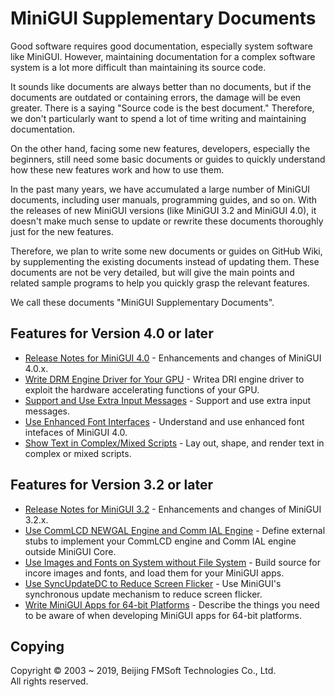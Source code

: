 # MiniGUI Supplementary Documents

Good software requires good documentation, especially system software like
MiniGUI. However, maintaining documentation for a complex software system
is a lot more difficult than maintaining its source code.

It sounds like documents are always better than no documents,
but if the documents are outdated or containing errors, the damage will be
even greater. There is a saying "Source code is the best document."
Therefore, we don't particularly want to spend a lot of time writing and
maintaining documentation.

On the other hand, facing some new features, developers, especially
the beginners, still need some basic documents or guides to quickly
understand how these new features work and how to use them.

In the past many years, we have accumulated a large number of MiniGUI
documents, including user manuals, programming guides, and so on.
With the releases of new MiniGUI versions (like MiniGUI 3.2 and
MiniGUI 4.0), it doesn't make much sense to update or rewrite these
documents thoroughly just for the new features.

Therefore, we plan to write some new documents or guides on
GitHub Wiki, by supplementing the existing documents instead
of updating them. These documents are not be very detailed,
but will give the main points and related sample programs to
help you quickly grasp the relevant features.

We call these documents "MiniGUI Supplementary Documents".

## Features for Version 4.0 or later

* [Release Notes for MiniGUI 4.0](Release-Notes-for-MiniGUI-4.0.md) -
    Enhancements and changes of MiniGUI 4.0.x.
* [Write DRM Engine Driver for Your GPU](Writing-DRM-Engine-Driver-for-Your-GPU.md) -
    Writea DRI engine driver to exploit the hardware accelerating functions of your GPU.
* [Support and Use Extra Input Messages](Supporting-and-Using-Extra-Input-Messages.md) -
    Support and use extra input messages.
* [Use Enhanced Font Interfaces](Using-Enhanced-Font-Interfaces.md) -
    Understand and use enhanced font intefaces of MiniGUI 4.0.
* [Show Text in Complex/Mixed Scripts](Showing-Text-in-Complex-or-Mixed-Scripts.md) -
    Lay out, shape, and render text in complex or mixed scripts.

## Features for Version 3.2 or later

* [Release Notes for MiniGUI 3.2](Release-Notes-for-MiniGUI-3.2.md) -
    Enhancements and changes of MiniGUI 3.2.x.
* [Use CommLCD NEWGAL Engine and Comm IAL Engine](Using-CommLCD-NEWGAL-Engine-and-Comm-IAL-Engine.md) -
    Define external stubs to implement your CommLCD engine and Comm
    IAL engine outside MiniGUI Core.
* [Use Images and Fonts on System without File System](Using-Images-and-Fonts-on-System-without-File-System.md) -
    Build source for incore images and fonts, and load them for
    your MiniGUI apps.
* [Use SyncUpdateDC to Reduce Screen Flicker](Using-SyncUpdateDC-to-Reduce-Screen-Flicker.md) -
    Use MiniGUI's synchronous update mechanism to reduce screen flicker.
* [Write MiniGUI Apps for 64-bit Platforms](Writing-MiniGUI-Apps-for-64-bit-Platforms.md) -
    Describe the things you need to be aware of when developing MiniGUI apps for 64-bit platforms.

## Copying

Copyright © 2003 \~ 2019, Beijing FMSoft Technologies Co., Ltd.  
All rights reserved.